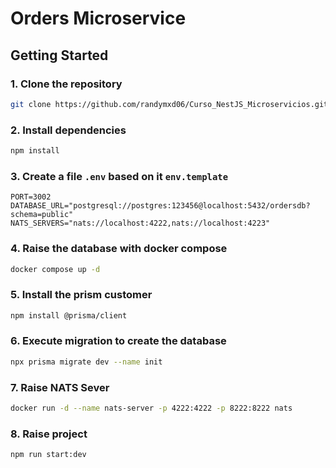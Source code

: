 # Orders Microservice

## Getting Started

### 1. Clone the repository

```bash
git clone https://github.com/randymxd06/Curso_NestJS_Microservicios.git
```

### 2. Install dependencies

```bash
npm install
```

### 3. Create a file `.env` based on it `env.template`

```.env
PORT=3002
DATABASE_URL="postgresql://postgres:123456@localhost:5432/ordersdb?schema=public"
NATS_SERVERS="nats://localhost:4222,nats://localhost:4223"
```

### 4. Raise the database with docker compose

```bash
docker compose up -d
```

### 5. Install the prism customer

```bash
npm install @prisma/client
```

### 6. Execute migration to create the database

```bash
npx prisma migrate dev --name init
```

### 7. Raise NATS Sever

```bash
docker run -d --name nats-server -p 4222:4222 -p 8222:8222 nats
```

### 8. Raise project

```bash
npm run start:dev
```
